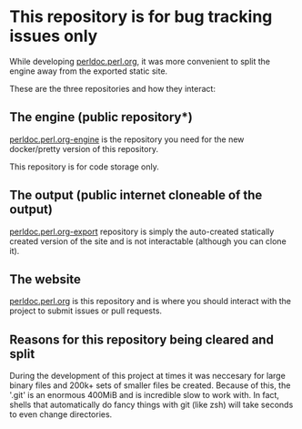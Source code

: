 # This repository is for bug tracking issues only

While developing [perldoc.perl.org](https://perldoc.perl.org/), it was more convenient to split the engine away from the exported static site.

These are the three repositories and how they interact:

## The engine (public repository\*)

[perldoc.perl.org-engine](https://github.com/OpusVL/perldoc.perl.org-engine) is the repository you need for the new docker/pretty version of this repository.

This repository is for code storage only.

## The output (public internet cloneable of the output)

[perldoc.perl.org-export](https://github.com/OpusVL/perldoc.perl.org-export) repository is simply the auto-created statically created version of the site and is not interactable (although you can clone it).

## The website

[perldoc.perl.org](https://github.com/OpusVL/perldoc.perl.org) is this repository and is where you should interact with the project to submit issues or pull requests.

## Reasons for this repository being cleared and split

During the development of this project at times it was neccesary for large binary files and 200k+ sets of smaller files be created. Because of this, the '.git' is an enormous 400MiB and is incredible slow to work with. In fact, shells that automatically do fancy things with git (like zsh) will take seconds to even change directories.
